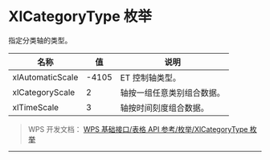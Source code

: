 # XlCategoryType 枚举

指定分类轴的类型。

| 名称             | 值    | 说明                       |
|------------------|-------|----------------------------|
| xlAutomaticScale | -4105 | ET 控制轴类型。            |
| xlCategoryScale  | 2     | 轴按一组任意类别组合数据。 |
| xlTimeScale      | 3     | 轴按时间刻度组合数据。     |

> WPS 开发文档： [WPS 基础接口/表格 API 参考/枚举/XlCategoryType 枚举](https://qn.cache.wpscdn.cn/encs/doc/office_v19/topics/WPS%20%E5%9F%BA%E7%A1%80%E6%8E%A5%E5%8F%A3/%E8%A1%A8%E6%A0%BC%20API%20%E5%8F%82%E8%80%83/%E6%9E%9A%E4%B8%BE/XlCategoryType%20%E6%9E%9A%E4%B8%BE.html)

------------------------------------------------------------------------

